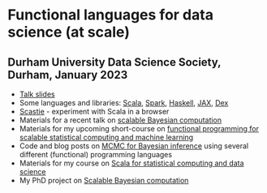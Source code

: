 # Functional languages for data science (at scale)

## Durham University Data Science Society, Durham, January 2023

* [Talk slides](djw-dudss.pdf)
* Some languages and libraries: [Scala](https://www.scala-lang.org/), [Spark](https://spark.apache.org/), [Haskell](https://www.haskell.org/), [JAX](https://jax.readthedocs.io/en/latest/), [Dex](https://github.com/google-research/dex-lang)
* [Scastie](https://scastie.scala-lang.org/) - experiment with Scala in a browser
* Materials for a recent talk on [scalable Bayesian computation](../2022-ld/Readme.md)
* Materials for my upcoming short-course on [functional programming for scalable statistical computing and machine learning](https://github.com/darrenjw/fp-ssc-course)
* Code and blog posts on [MCMC for Bayesian inference](https://github.com/darrenjw/logreg/) using several different (functional) programming languages
* Materials for my course on [Scala for statistical computing and data science](https://github.com/darrenjw/scala-course/blob/master/StartHere.md)
* My PhD project on [Scalable Bayesian computation](https://darrenjw.github.io/work/research/phd/)

